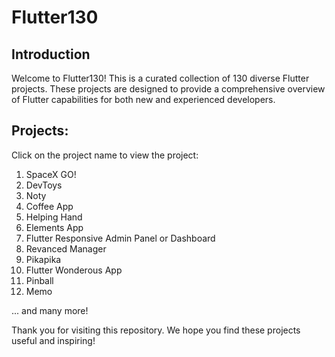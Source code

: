 # Flutter130

## Introduction
Welcome to Flutter130! This is a curated collection of 130 diverse Flutter projects. These projects are designed to provide a comprehensive overview of Flutter capabilities for both new and experienced developers.

## Projects:
Click on the project name to view the project:

1. SpaceX GO!
2. DevToys
3. Noty
4. Coffee App
5. Helping Hand
6. Elements App
7. Flutter Responsive Admin Panel or Dashboard
8. Revanced Manager
9. Pikapika
10. Flutter Wonderous App
11. Pinball
12. Memo

... and many more!

Thank you for visiting this repository. We hope you find these projects useful and inspiring!
